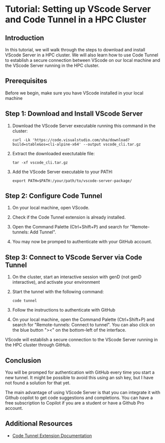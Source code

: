 # Tutorial: Setting up VScode Server and Code Tunnel in a HPC Cluster

## Introduction
In this tutorial, we will walk through the steps to download and install VScode Server in a HPC cluster. We will also learn how to use Code Tunnel to establish a secure connection between VScode on our local machine and the VScode Server running in the HPC cluster.

## Prerequisites
Before we begin, make sure you have VScode installed in your local machine

## Step 1: Download and Install VScode Server
1. Download the VScode Server executable running this command in the cluster:
    ```
    curl -Lk 'https://code.visualstudio.com/sha/download?build=stable&os=cli-alpine-x64' --output vscode_cli.tar.gz
    ```

2. Extract the downloaded exectutable file:
    ```
    tar -xf vscode_cli.tar.gz
    ```
3. Add the VScode Server executable to your PATH:
    ```
    export PATH=$PATH:/your/path/to/vscode-server-package/
    ```
## Step 2: Configure Code Tunnel
1. On your local machine, open VScode.

2. Check if the Code Tunnel extension is already installed.

3. Open the Command Palette (Ctrl+Shift+P) and search for "Remote-tunnels: Add Tunnel".

4. You may now be promped to authenticate with your GitHub account.

## Step 3: Connect to VScode Server via Code Tunnel

1. On the cluster, start an interactive session with genD (not genD interactive), and activate your environment

2. Start the tunnel with the following command:
    ```
    code tunnel
    ```
3. Follow the instructions to authenticate with GitHub

4. On your local machine, open the Command Palette (Ctrl+Shift+P) and search for "Remote-tunnels: Connect to tunnel". You can also click on the blue button "><" on the bottom-left of the interface.


 VScode will establish a secure connection to the VScode Server running in the HPC cluster through GitHub.

## Conclusion
You will be promped for authentication with GitHub every time you start a new tunnel. It might be possible to avoid this using an ssh key, but I have not found a solution for that yet.

The main advantage of using VScode Server is that you can integrate it with Github copilot to get code suggestions and completions. You can have a free subscription to Copilot if you are a student or have a Github Pro account.

## Additional Resources
- [Code Tunnel Extension Documentation](https://code.visualstudio.com/docs/remote/tunnels#_using-the-code-cli)
